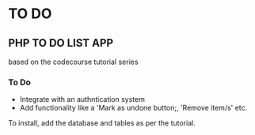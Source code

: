 # TO DO

## PHP TO DO LIST APP

based on the codecourse tutorial series

### To Do

- Integrate with an authntication system
- Add functionality like a 'Mark as undone button;, 'Remove item/s' etc.


To install, add the database and tables as per the tutorial.
